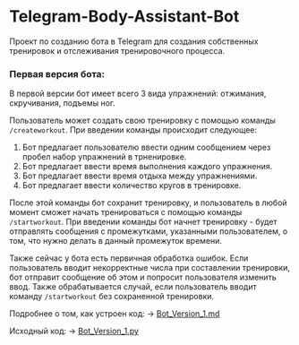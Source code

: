 # Telegram-Body-Assistant-Bot

Проект по созданию бота в Telegram для создания собственных тренировок и отслеживания тренировочного процесса.


### Первая версия бота:
В первой версии бот имеет всего 3 вида упражнений: отжимания, скручивания, подъемы ног.

Пользователь может создать свою тренировку с помощью команды `/createworkout`. При введении команды происходит следующее:

1. Бот предлагает пользователю ввести одним сообщением через пробел набор упражнений в трненировке.
2. Бот предлагает ввести время выполнения каждого упражнения.
3. Бот предлагает ввести время отдыха между упражнениями.
4. Бот предлагает ввести количество кругов в тренировке.

После этой команды бот сохранит тренировку, и пользователь в любой момент сможет начать тренироваться с помощью команды `/startworkout`.
При введении команды бот начнет тренировку - будет отправлять сообщения с промежутками, указанными пользователем, о том, что нужно делать в данный промежуток времени.

Также сейчас у бота есть первичная обработка ошибок. Если пользователь вводит некорректные числа при составлении тренировки, бот отправит сообщение об этом
и попросит пользователя изменить ввод. Также обрабатывается случай, если пользователь вводит команду `/startworkout` без сохраненной тренировки.

Подробнее о том, как устроен код: -> [Bot_Version_1.md](https://github.com/LarinDanila/Telegram-Body-Assistant-Bot/blob/main/Bot_V1.md)

Исходный код: -> [Bot_Version_1.py](https://github.com/LarinDanila)
